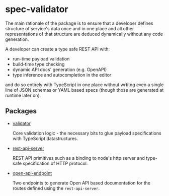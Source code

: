 # spec-validator

The main rationale of the package is to ensure that a developer
defines structure of service's data once and in one place and
all other representations of that structure are deduced dynamically
without any code generation.

A developer can create a type safe REST API with:

- run-time payload validation
- build-time type checking
- dynamic API docs' generation (e.g. OpenAPI)
- type inference and autocompletion in the editor

and do so entirely with TypeScript in one place without wrtitng even a single line of JSON schemas or YAML based specs (though those are generated at runtime later on).

## Packages

- [validator](packages/validator/README.md)

  Core validation logic - the necessary bits to glue
  payload specifications with TypeScript datastructures.

- [rest-api-server](packages/rest-api-server/README.md)

  REST API primitives such as a binding to node's http server
  and type-safe specification of HTTP protocol.

- [open-api-endpoint](packages/open-api-endpoint/README.md)

  Two endpoints to generate Open API based documentation for
  the routes defined using the `rest-api-server`.
